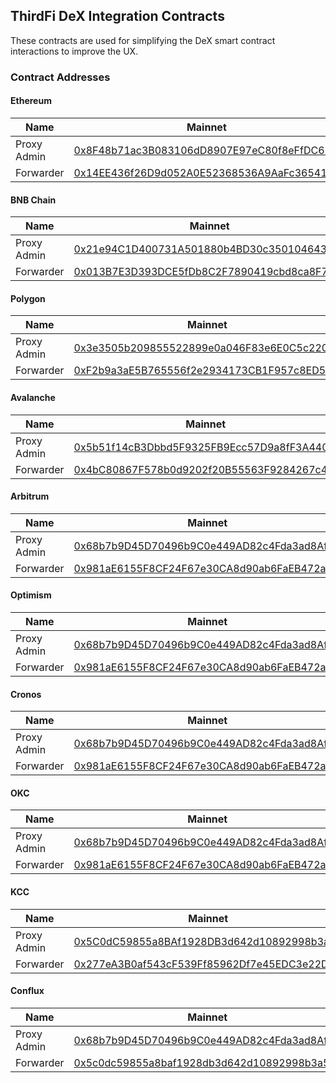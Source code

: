 ## ThirdFi DeX Integration Contracts

These contracts are used for simplifying the DeX smart contract interactions to improve the UX. 

### Contract Addresses

#### Ethereum

| Name              | Mainnet                                                                             | Testnet
|-------------------|-------------------------------------------------------------------------------------|-----------------------------------------
| Proxy Admin       | [0x8F48b71ac3B083106dD8907E97eC80f8eFfDC622](https://etherscan.io/address/0x8f48b71ac3b083106dd8907e97ec80f8effdc622) | [0xd98114d075158b2b8c7178118a0dcfdcd6b4fcf7](https://goerli.etherscan.io/address/0xd98114d075158b2b8c7178118a0dcfdcd6b4fcf7#readContract)
| Forwarder         | [0x14EE436f26D9d052A0E52368536A9AaFc36541c2](https://etherscan.io/address/0x14ee436f26d9d052a0e52368536a9aafc36541c2) | [0x03480A05c6CD9880c3B4dd664D7d49f7b45cF177](https://goerli.etherscan.io/address/0x03480A05c6CD9880c3B4dd664D7d49f7b45cF177#readProxyContract)

#### BNB Chain

| Name              | Mainnet                                                                             | Testnet
|-------------------|-------------------------------------------------------------------------------------|-----------------------------------------
| Proxy Admin       | [0x21e94C1D400731A501880b4BD30c3501046439c9](https://bscscan.com/address/0x21e94c1d400731a501880b4bd30c3501046439c9) | [0xdb55c5e54d40e8e53182a7c7dcb7bdd45356b567](https://testnet.bscscan.com/address/0xdb55c5e54d40e8e53182a7c7dcb7bdd45356b567)
| Forwarder         | [0x013B7E3D393DCE5fDb8C2F7890419cbd8ca8F7EE](https://bscscan.com/address/0x013b7e3d393dce5fdb8c2f7890419cbd8ca8f7ee) | [0x1a45939d2cd21f2fde107b0628e7848bc0661459](https://testnet.bscscan.com/address/0x1a45939d2cd21f2fde107b0628e7848bc0661459#readProxyContract)

#### Polygon

| Name              | Mainnet                                                                             | Testnet
|-------------------|-------------------------------------------------------------------------------------|-----------------------------------------
| Proxy Admin       | [0x3e3505b209855522899e0a046F83e6E0C5c2206b](https://polygonscan.com/address/0x3e3505b209855522899e0a046f83e6e0c5c2206b) | [0x38c352bbc0db6e6bba8bca211bf651180c7801e6](https://mumbai.polygonscan.com/address/0x38c352bbc0db6e6bba8bca211bf651180c7801e6)
| Forwarder         | [0xF2b9a3aE5B765556f2e2934173CB1F957c8ED50B](https://polygonscan.com/address/0xf2b9a3ae5b765556f2e2934173cb1f957c8ed50b) | [0x477b15afa64ba3ae52426215ab8407d176344719](https://mumbai.polygonscan.com/address/0x477b15afa64ba3ae52426215ab8407d176344719#readProxyContract)

#### Avalanche

| Name              | Mainnet                                                                             | Testnet
|-------------------|-------------------------------------------------------------------------------------|-----------------------------------------
| Proxy Admin       | [0x5b51f14cB3Dbbd5F9325FB9Ecc57D9a8fF3A440D](https://snowtrace.io/address/0x5b51f14cb3dbbd5f9325fb9ecc57d9a8ff3a440d) | [0xc26ff53b16097cdd77106358730383f628275e75](https://testnet.snowtrace.io/address/0xc26ff53b16097cdd77106358730383f628275e75)
| Forwarder         | [0x4bC80867F578b0d9202f20B55563F9284267c4df](https://snowtrace.io/address/0x4bc80867f578b0d9202f20b55563f9284267c4df) | [0x740Cc6f58fAA7ddE3337215a996610858E76f1b0](https://testnet.snowtrace.io/address/0x740Cc6f58fAA7ddE3337215a996610858E76f1b0#readProxyContract)

#### Arbitrum

| Name              | Mainnet                                                                             | Testnet
|-------------------|-------------------------------------------------------------------------------------|-----------------------------------------
| Proxy Admin       | [0x68b7b9D45D70496b9C0e449AD82c4Fda3ad8AfD5](https://arbiscan.io/address/0x68b7b9d45d70496b9c0e449ad82c4fda3ad8afd5) | [0xbf1d14a1a5ac7a3d556f1161ce972a1caf0301f3](https://goerli.arbiscan.io/address/0xbf1d14a1a5ac7a3d556f1161ce972a1caf0301f3)
| Forwarder         | [0x981aE6155F8CF24F67e30CA8d90ab6FaEB472aE5](https://arbiscan.io/address/0x981ae6155f8cf24f67e30ca8d90ab6faeb472ae5) | [0xa11Fc6C77b537Db9aD61e898D7CEaeB22c1ACbB1](https://goerli.arbiscan.io/address/0xa11Fc6C77b537Db9aD61e898D7CEaeB22c1ACbB1#readProxyContract)

#### Optimism

| Name              | Mainnet                                                                             | Testnet
|-------------------|-------------------------------------------------------------------------------------|-----------------------------------------
| Proxy Admin       | [0x68b7b9D45D70496b9C0e449AD82c4Fda3ad8AfD5](https://optimistic.etherscan.io/address/0x68b7b9D45D70496b9C0e449AD82c4Fda3ad8AfD5) | [0xb3756cb11935921ae368654e4bd0e9ccca3308c3](https://goerli-optimism.etherscan.io/address/0xb3756cb11935921ae368654e4bd0e9ccca3308c3)
| Forwarder         | [0x981aE6155F8CF24F67e30CA8d90ab6FaEB472aE5](https://optimistic.etherscan.io/address/0x981aE6155F8CF24F67e30CA8d90ab6FaEB472aE5) | [0xE3559d04Cfd810306a1BF8F820e42e73c14901A3](https://goerli-optimism.etherscan.io/address/0xE3559d04Cfd810306a1BF8F820e42e73c14901A3#readProxyContract)

#### Cronos

| Name              | Mainnet                                                                             | Testnet
|-------------------|-------------------------------------------------------------------------------------|-----------------------------------------
| Proxy Admin       | [0x68b7b9D45D70496b9C0e449AD82c4Fda3ad8AfD5](https://cronoscan.com/address/0x68b7b9d45d70496b9c0e449ad82c4fda3ad8afd5) | [0x05D1bb9B99E82bd0408dd670aB85E4e29AfbF833](https://testnet.cronoscan.com/address/0x05d1bb9b99e82bd0408dd670ab85e4e29afbf833)
| Forwarder         | [0x981aE6155F8CF24F67e30CA8d90ab6FaEB472aE5](https://cronoscan.com/address/0x981aE6155F8CF24F67e30CA8d90ab6FaEB472aE5) | [0xc7963592D629ebc02C769167E0a47C5D6dbdd491](https://testnet.cronoscan.com/address/0xc7963592D629ebc02C769167E0a47C5D6dbdd491#readProxyContract)

#### OKC

| Name              | Mainnet                                                                             | Testnet
|-------------------|-------------------------------------------------------------------------------------|-----------------------------------------
| Proxy Admin       | [0x68b7b9D45D70496b9C0e449AD82c4Fda3ad8AfD5](https://www.oklink.com/okc/address/0x68b7b9d45d70496b9c0e449ad82c4fda3ad8afd5) | [0x05D1bb9B99E82bd0408dd670aB85E4e29AfbF833](https://www.oklink.com/en/okc-test/address/0x05D1bb9B99E82bd0408dd670aB85E4e29AfbF833)
| Forwarder         | [0x981aE6155F8CF24F67e30CA8d90ab6FaEB472aE5](https://www.oklink.com/okc/address/0x981ae6155f8cf24f67e30ca8d90ab6faeb472ae5) | [0xc7963592D629ebc02C769167E0a47C5D6dbdd491](https://www.oklink.com/en/okc-test/address/0xc7963592D629ebc02C769167E0a47C5D6dbdd491)


#### KCC

| Name              | Mainnet                                                                             | Testnet
|-------------------|-------------------------------------------------------------------------------------|-----------------------------------------
| Proxy Admin       | [0x5C0dC59855a8BAf1928DB3d642d10892998b3a52](https://scan.kcc.io/address/0x5C0dC59855a8BAf1928DB3d642d10892998b3a52) |
| Forwarder         | [0x277eA3B0af543cF539Ff85962Df7e45EDC3e22D1](https://scan.kcc.io/address/0x277eA3B0af543cF539Ff85962Df7e45EDC3e22D1) | [0x6889BD771740F818bF4e3cFD16fDDc472E085B43](https://scan-testnet.kcc.network/address/0x6889BD771740F818bF4e3cFD16fDDc472E085B43)

#### Conflux

| Name              | Mainnet                                                                             | Testnet
|-------------------|-------------------------------------------------------------------------------------|-----------------------------------------
| Proxy Admin       | [0x68b7b9D45D70496b9C0e449AD82c4Fda3ad8AfD5](https://evm.confluxscan.net/address/0x68b7b9d45d70496b9c0e449ad82c4fda3ad8afd5) | 
| Forwarder         | [0x5c0dc59855a8baf1928db3d642d10892998b3a52](https://evm.confluxscan.net/address/0x5c0dc59855a8baf1928db3d642d10892998b3a52) | [0xaf4ecfed91cdd1380fbcb1bde751ecd617c1333e](https://evmtestnet.confluxscan.net/address/0xaf4ecfed91cdd1380fbcb1bde751ecd617c1333e)


